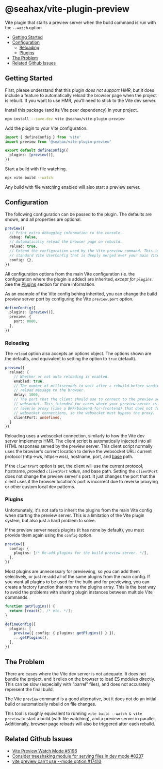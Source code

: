 # @seahax/vite-plugin-preview

Vite plugin that starts a preview server when the build command is run with the `--watch` option.

- [Getting Started](#getting-started)
- [Configuration](#configuration)
  - [Reloading](#reloading)
  - [Plugins](#plugins)
- [The Problem](#the-problem)
- [Related Github Issues](#related-github-issues)

## Getting Started

First, please understand that this plugin _does not support HMR_, but it does include a feature to automatically reload the browser page when the project is rebuilt. If you want to use HMR, you'll need to stick to the Vite dev server.

Install this package (and its Vite peer dependency) in your project.

```sh
npm install --save-dev vite @seahax/vite-plugin-preview
```

Add the plugin to your Vite configuration.

```ts
import { defineConfig } from 'vite'
import preview from '@seahax/vite-plugin-preview'

export default defineConfig({
  plugins: [preview()],
})
```

Start a build with file watching.

```sh
npx vite build --watch
```

Any build with file watching enabled will also start a preview server.

## Configuration

The following configuration can be passed to the plugin. The defaults are shown, and all properties are optional.

```ts
preview({
  // Print extra debugging information to the console.
  debug: false,
  // Automatically reload the browser page on rebuild.
  reload: true,
  // Extend the configuration used by the Vite preview command. This is a
  // standard Vite UserConfig that is deeply merged over your main Vite config.
  config: {},
})
```

All configuration options from the main Vite configuration (ie. the configuration where the plugin is added) are inherited, _except for `plugins`._ See the [Plugins](#plugins) section for more information.

As an example of the Vite config behing inherited, you can change the build preview server port by configuring the Vite `preview.port` option.

```ts
defineConfig({
  plugins: [preview()],
  preview: {
    port: 8080,
  },
})
```

### Reloading

The `reload` option also accepts an options object. The options shown are the defaults, and equivalent to setting the option to `true` (default).

```ts
preview({
  reload: {
    // Whether or not auto reloading is enabled.
    enabled: true,
    // The number of milliseconds to wait after a rebuild before sending the
    // reload message to the browser.
    delay: 1000,
    // The port that the client should use to connect to the preview server's
    // websocket. This intended for cases where your preview server is behind a
    // reverse proxy (like a BFF/backend-for-frontend) that does not forward
    // websocket connections, so the websocket must bypass the proxy.
    clientPort: undefined,
  }
})
```

Reloading uses a websocket connection, similarly to how the Vite dev server implements HMR. The client script is automatically injected into all HTML responses served by the preview server. This client script normally uses the browser's current location to derive the websocket URL: current protocol (http->ws, https->wss), hostname, port, and [base](https://vite.dev/config/shared-options.html#base) path.

If the `clientPort` option is set, the client will use the current protocol, hostname, _provided `clientPort` value_, and base path. Setting the `clientPort` does not change the preview server's port. It just changes the port that the client uses if the browser location's port is incorrect due to reverse proxying or other custom local dev patterns.

### Plugins

Unfortunately, it's not safe to inherit the plugins from the main Vite config when starting the preview server. This is a limitation of the Vite plugin system, but also just a hard problem to solve.

If the preview server needs plugins (it has none by default), you must provide them again using the `config` option.

```ts
preview({
  config: {
    plugins: [/* Re-add plugins for the build preview server. */],
  },
})
```

Most plugins are unnecessary for previewing, so you can add them selectively, or just re-add all of the same plugins from the main config. If you want all plugins to be used for the build and for previewing, you can create a factory function that returns the plugins array. This is the best way to avoid the problems with sharing plugin instances between multiple Vite commands.

```ts
function getPlugins() {
  return [react(), /* etc. */];
}

defineConfig({
  plugins: [
    preview({ config: { plugins: getPlugins() } }),
    ...getPlugins(),
  ],
})
```

## The Problem

There are cases where the Vite dev server is not adequate. It does not bundle the project, and it relies on the browser to load ES modules directly. This can be slow (especially with "barrel" files), and does not accurately represent the final build.

The Vite `preview` command is a good alternative, but it does not do an initial build or automatically rebuild on file changes.

This tool is roughly equivalent to running `vite build --watch & vite preview` to start a build (with file watching), and a preview server in parallel. Additionally, browser page reloads will also be triggered after each rebuild.

## Related Github Issues

- [Vite Preview Watch Mode #5196](https://github.com/vitejs/vite/issues/5196)
- [Consider treeshaking module for serving files in dev mode #8237](https://github.com/vitejs/vite/issues/8237)
- [vite preview can't use --mode option #17410](https://github.com/vitejs/vite/issues/17410)
